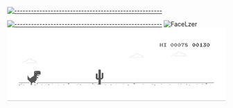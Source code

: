 [![-----------------------------------------------------](
https://raw.githubusercontent.com/andreasbm/readme/master/assets/lines/aqua.png)](https://github.com/BaseMax?tab=repositories)




[![-----------------------------------------------------](
https://raw.githubusercontent.com/andreasbm/readme/master/assets/lines/aqua.png)](https://github.com/BaseMax?tab=repositories)
![FaceLzer](https://camo.githubusercontent.com/fccc48b6169ceac0aefe692ba3b97edd8ddcf66284362fec64c4117bbfb1c1ad/68747470733a2f2f6d656469612e67697068792e636f6d2f6d656469612f4356744e6538346868594639752f67697068792e676966)
![Dino](https://raw.githubusercontent.com/sanket9006/sanket9006/master/dino.gif)
